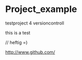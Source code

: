 # Project_example
testproject 4 versioncontroll

this is a test

// heftig =)

http://www.github.com/
